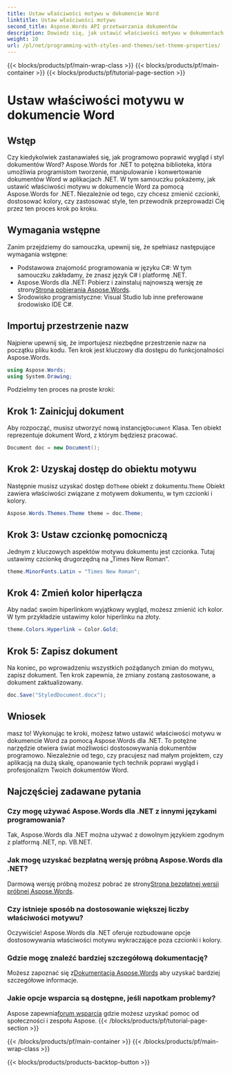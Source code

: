 ```yaml
---
title: Ustaw właściwości motywu w dokumencie Word
linktitle: Ustaw właściwości motywu
second_title: Aspose.Words API przetwarzania dokumentów
description: Dowiedz się, jak ustawić właściwości motywu w dokumentach Word za pomocą Aspose.Words dla .NET. Postępuj zgodnie z naszym przewodnikiem krok po kroku, aby łatwo dostosować czcionki i kolory.
weight: 10
url: /pl/net/programming-with-styles-and-themes/set-theme-properties/
---
```


{{< blocks/products/pf/main-wrap-class >}}
{{< blocks/products/pf/main-container >}}
{{< blocks/products/pf/tutorial-page-section >}}

# Ustaw właściwości motywu w dokumencie Word

## Wstęp

Czy kiedykolwiek zastanawiałeś się, jak programowo poprawić wygląd i styl dokumentów Word? Aspose.Words for .NET to potężna biblioteka, która umożliwia programistom tworzenie, manipulowanie i konwertowanie dokumentów Word w aplikacjach .NET. W tym samouczku pokażemy, jak ustawić właściwości motywu w dokumencie Word za pomocą Aspose.Words for .NET. Niezależnie od tego, czy chcesz zmienić czcionki, dostosować kolory, czy zastosować style, ten przewodnik przeprowadzi Cię przez ten proces krok po kroku.

## Wymagania wstępne

Zanim przejdziemy do samouczka, upewnij się, że spełniasz następujące wymagania wstępne:

- Podstawowa znajomość programowania w języku C#: W tym samouczku zakładamy, że znasz język C# i platformę .NET.
-  Aspose.Words dla .NET: Pobierz i zainstaluj najnowszą wersję ze strony[Strona pobierania Aspose.Words](https://releases.aspose.com/words/net/).
- Środowisko programistyczne: Visual Studio lub inne preferowane środowisko IDE C#.

## Importuj przestrzenie nazw

Najpierw upewnij się, że importujesz niezbędne przestrzenie nazw na początku pliku kodu. Ten krok jest kluczowy dla dostępu do funkcjonalności Aspose.Words.

```csharp
using Aspose.Words;
using System.Drawing;
```

Podzielmy ten proces na proste kroki:

## Krok 1: Zainicjuj dokument

 Aby rozpocząć, musisz utworzyć nową instancję`Document` Klasa. Ten obiekt reprezentuje dokument Word, z którym będziesz pracować.

```csharp
Document doc = new Document();
```

## Krok 2: Uzyskaj dostęp do obiektu motywu

Następnie musisz uzyskać dostęp do`Theme` obiekt z dokumentu.`Theme` Obiekt zawiera właściwości związane z motywem dokumentu, w tym czcionki i kolory.

```csharp
Aspose.Words.Themes.Theme theme = doc.Theme;
```

## Krok 3: Ustaw czcionkę pomocniczą

Jednym z kluczowych aspektów motywu dokumentu jest czcionka. Tutaj ustawimy czcionkę drugorzędną na „Times New Roman”.

```csharp
theme.MinorFonts.Latin = "Times New Roman";
```

## Krok 4: Zmień kolor hiperłącza

Aby nadać swoim hiperlinkom wyjątkowy wygląd, możesz zmienić ich kolor. W tym przykładzie ustawimy kolor hiperlinku na złoty.

```csharp
theme.Colors.Hyperlink = Color.Gold;
```

## Krok 5: Zapisz dokument

Na koniec, po wprowadzeniu wszystkich pożądanych zmian do motywu, zapisz dokument. Ten krok zapewnia, że zmiany zostaną zastosowane, a dokument zaktualizowany.

```csharp
doc.Save("StyledDocument.docx");
```

## Wniosek

masz to! Wykonując te kroki, możesz łatwo ustawić właściwości motywu w dokumencie Word za pomocą Aspose.Words dla .NET. To potężne narzędzie otwiera świat możliwości dostosowywania dokumentów programowo. Niezależnie od tego, czy pracujesz nad małym projektem, czy aplikacją na dużą skalę, opanowanie tych technik poprawi wygląd i profesjonalizm Twoich dokumentów Word.

## Najczęściej zadawane pytania

### Czy mogę używać Aspose.Words dla .NET z innymi językami programowania?  
Tak, Aspose.Words dla .NET można używać z dowolnym językiem zgodnym z platformą .NET, np. VB.NET.

### Jak mogę uzyskać bezpłatną wersję próbną Aspose.Words dla .NET?  
 Darmową wersję próbną możesz pobrać ze strony[Strona bezpłatnej wersji próbnej Aspose.Words](https://releases.aspose.com/).

### Czy istnieje sposób na dostosowanie większej liczby właściwości motywu?  
Oczywiście! Aspose.Words dla .NET oferuje rozbudowane opcje dostosowywania właściwości motywu wykraczające poza czcionki i kolory.

### Gdzie mogę znaleźć bardziej szczegółową dokumentację?  
 Możesz zapoznać się z[Dokumentacja Aspose.Words](https://reference.aspose.com/words/net/) aby uzyskać bardziej szczegółowe informacje.

### Jakie opcje wsparcia są dostępne, jeśli napotkam problemy?  
 Aspose zapewnia[forum wsparcia](https://forum.aspose.com/c/words/8) gdzie możesz uzyskać pomoc od społeczności i zespołu Aspose.
{{< /blocks/products/pf/tutorial-page-section >}}

{{< /blocks/products/pf/main-container >}}
{{< /blocks/products/pf/main-wrap-class >}}

{{< blocks/products/products-backtop-button >}}
